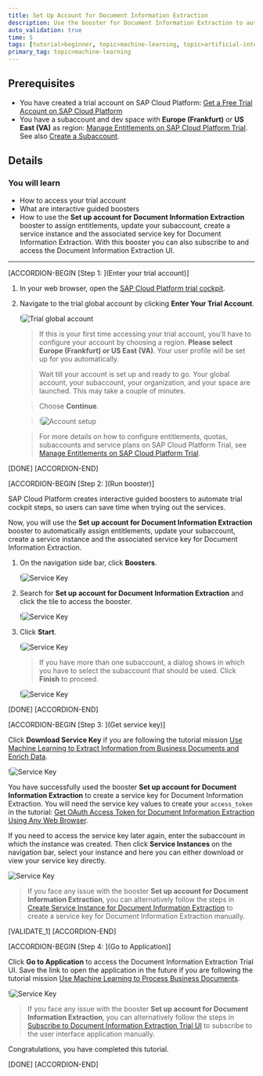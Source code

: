 ```yaml
---
title: Set Up Account for Document Information Extraction
description: Use the booster for Document Information Extraction to automatically create a service instance and the associated service key for Document Information Extraction, one of the SAP AI Business Services, using the SAP Cloud Platform trial cockpit.
auto_validation: true
time: 5
tags: [tutorial>beginner, topic>machine-learning, topic>artificial-intelligence, topic>cloud, products>sap-cloud-platform, products>sap-ai-business-services, products>document-information-extraction]
primary_tag: topic>machine-learning
---
```


## Prerequisites
- You have created a trial account on SAP Cloud Platform: [Get a Free Trial Account on SAP Cloud Platform](hcp-create-trial-account)
- You have a subaccount and dev space with **Europe (Frankfurt)** or **US East (VA)** as region: [Manage Entitlements on SAP Cloud Platform Trial](cp-trial-entitlements). See also [Create a Subaccount](https://help.sap.com/viewer/65de2977205c403bbc107264b8eccf4b/Cloud/en-US/261ba9ca868f469baf64c22257324a75.html).

## Details
### You will learn
  - How to access your trial account
  - What are interactive guided boosters
  - How to use the **Set up account for Document Information Extraction** booster to assign entitlements, update your subaccount, create a service instance and the associated service key for Document Information Extraction. With this booster you can also subscribe to and access the Document Information Extraction UI.
---

[ACCORDION-BEGIN [Step 1: ](Enter your trial account)]

1. In your web browser, open the [SAP Cloud Platform trial cockpit](https://cockpit.hanatrial.ondemand.com/).

2. Navigate to the trial global account by clicking **Enter Your Trial Account**.

    !![Trial global account](01_Foundation20Onboarding_Home.png)

    >If this is your first time accessing your trial account, you'll have to configure your account by choosing a region. **Please select Europe (Frankfurt) or US East (VA)**. Your user profile will be set up for you automatically.

    >Wait till your account is set up and ready to go. Your global account, your subaccount, your organization, and your space are launched. This may take a couple of minutes.

    >Choose **Continue**.

    >!![Account setup](02_Foundation20Onboarding_Processing.png)

    >For more details on how to configure entitlements, quotas, subaccounts and service plans on SAP Cloud Platform Trial, see [Manage Entitlements on SAP Cloud Platform Trial](cp-trial-entitlements).

[DONE]
[ACCORDION-END]


[ACCORDION-BEGIN [Step 2: ](Run booster)]

SAP Cloud Platform creates interactive guided boosters to automate trial cockpit steps, so users can save time when trying out the services.

Now, you will use the **Set up account for Document Information Extraction** booster to automatically assign entitlements, update your subaccount, create a service instance and the associated service key for Document Information Extraction.

1. On the navigation side bar, click **Boosters**.

    !![Service Key](access-booster.png)

2. Search for **Set up account for Document Information Extraction** and click the tile to access the booster.

    !![Service Key](access-booster-tile.png)

3. Click **Start**.

    !![Service Key](booster-start.png)

    >If you have more than one subaccount, a dialog shows in which you have to select the subaccount that should be used. Click **Finish** to proceed.

    !![Service Key](booster-success.png)

[DONE]
[ACCORDION-END]


[ACCORDION-BEGIN [Step 3: ](Get service key)]

Click **Download Service Key** if you are following the tutorial mission [Use Machine Learning to Extract Information from Business Documents and Enrich Data](mission.cp-aibus-extract-document-enrich-data).

!![Service Key](booster-success-key.png)

You have successfully used the booster **Set up account for Document Information Extraction** to create a service key for Document Information Extraction. You will need the service key values to create your `access_token` in the tutorial: [Get OAuth Access Token for Document Information Extraction Using Any Web Browser](cp-aibus-dox-web-oauth-token).

If you need to access the service key later again, enter the subaccount in which the instance was created. Then click **Service Instances** on the navigation bar, select your instance and here you can either download or view your service key directly.

![Service Key](access-service-key.png)

>If you face any issue with the booster **Set up account for Document Information Extraction**, you can alternatively follow the steps in [Create Service Instance for Document Information Extraction](cp-aibus-dox-service-instance) to create a service key for Document Information Extraction manually.

[VALIDATE_1]
[ACCORDION-END]


[ACCORDION-BEGIN [Step 4: ](Go to Application)]

Click **Go to Application** to access the Document Information Extraction Trial UI. Save the link to open the application in the future if you are following the tutorial mission [Use Machine Learning to Process Business Documents](mission.cp-aibus-extract-document-service).

!![Service Key](booster-success-app.png)

>If you face any issue with the booster **Set up account for Document Information Extraction**, you can alternatively follow the steps in [Subscribe to Document Information Extraction Trial UI](cp-aibus-dox-ui-sub) to subscribe to the user interface application manually.

Congratulations, you have completed this tutorial.

[DONE]
[ACCORDION-END]
